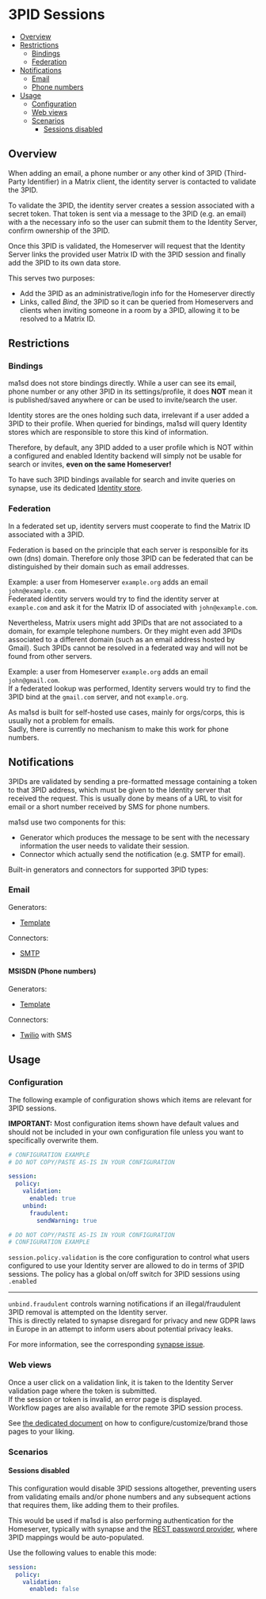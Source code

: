 # 3PID Sessions
- [Overview](#overview)
- [Restrictions](#restrictions)
  - [Bindings](#bindings)
  - [Federation](#federation)
- [Notifications](#notifications)
  - [Email](#email)
  - [Phone numbers](#msisdn-(phone-numbers))
- [Usage](#usage)
  - [Configuration](#configuration)
  - [Web views](#web-views)
  - [Scenarios](#scenarios)
    - [Sessions disabled](#sessions-disabled)

## Overview
When adding an email, a phone number or any other kind of 3PID (Third-Party Identifier) in a Matrix client,
the identity server is contacted to validate the 3PID.

To validate the 3PID, the identity server creates a session associated with a secret token. That token is sent via a message
to the 3PID (e.g. an email) with a the necessary info so the user can submit them to the Identity Server, confirm ownership
of the 3PID.

Once this 3PID is validated, the Homeserver will request that the Identity Server links the provided user Matrix ID with
the 3PID session and finally add the 3PID to its own data store.

This serves two purposes:
- Add the 3PID as an administrative/login info for the Homeserver directly
- Links, called *Bind*, the 3PID so it can be queried from Homeservers and clients when inviting someone in a room
by a 3PID, allowing it to be resolved to a Matrix ID.

## Restrictions
### Bindings
ma1sd does not store bindings directly. While a user can see its email, phone number or any other 3PID in its
settings/profile, it does **NOT** mean it is published/saved anywhere or can be used to invite/search the user.

Identity stores are the ones holding such data, irrelevant if a user added a 3PID to their profile. When queried for
bindings, ma1sd will query Identity stores which are responsible to store this kind of information.

Therefore, by default, any 3PID added to a user profile which is NOT within a configured and enabled Identity backend
will simply not be usable for search or invites, **even on the same Homeserver!**  

To have such 3PID bindings available for search and invite queries on synapse, use its dedicated
[Identity store](../../stores/synapse.md).

### Federation
In a federated set up, identity servers must cooperate to find the Matrix ID associated with a 3PID.

Federation is based on the principle that each server is responsible for its own (dns) domain.
Therefore only those 3PID can be federated that can be distinguished by their
domain such as email addresses.

Example: a user from Homeserver `example.org` adds an email `john@example.com`.  
Federated identity servers would try to find the identity server at `example.com` and ask it for the Matrix ID of associated with `john@example.com`.

Nevertheless, Matrix users might add 3PIDs that are not associated to a domain, for example telephone numbers.
Or they might even add 3PIDs associated to a different domain (such as an email address hosted by Gmail).
Such 3PIDs cannot be resolved in a federated way and will not be found from other servers.

Example: a user from Homeserver `example.org` adds an email `john@gmail.com`.  
If a federated lookup was performed, Identity servers would try to find the 3PID bind at the `gmail.com` server, and
not `example.org`.

As ma1sd is built for self-hosted use cases, mainly for orgs/corps, this is usually not a problem for emails.  
Sadly, there is currently no mechanism to make this work for phone numbers. 

## Notifications
3PIDs are validated by sending a pre-formatted message containing a token to that 3PID address, which must be given to the
Identity server that received the request. This is usually done by means of a URL to visit for email or a short number
received by SMS for phone numbers.

ma1sd use two components for this:
- Generator which produces the message to be sent with the necessary information the user needs to validate their session.
- Connector which actually send the notification (e.g. SMTP for email).

Built-in generators and connectors for supported 3PID types:

### Email
Generators:
- [Template](../notification/template-generator.md)

Connectors:
- [SMTP](../medium/email/smtp-connector.md)

#### MSISDN (Phone numbers)
Generators:
- [Template](../notification/template-generator.md)

Connectors:
 - [Twilio](../medium/msisdn/twilio-connector.md) with SMS

## Usage
### Configuration
The following example of configuration shows which items are relevant for 3PID sessions.

**IMPORTANT:** Most configuration items shown have default values and should not be included in your own configuration
file unless you want to specifically overwrite them.
```yaml
# CONFIGURATION EXAMPLE
# DO NOT COPY/PASTE AS-IS IN YOUR CONFIGURATION

session:
  policy:
    validation:
      enabled: true
    unbind:
      fraudulent:
        sendWarning: true

# DO NOT COPY/PASTE AS-IS IN YOUR CONFIGURATION
# CONFIGURATION EXAMPLE
```

`session.policy.validation` is the core configuration to control what users configured to use your Identity server
are allowed to do in terms of 3PID sessions. The policy has a global on/off switch for 3PID sessions using `.enabled`  

---

`unbind.fraudulent` controls warning notifications if an illegal/fraudulent 3PID removal is attempted on the Identity server.  
This is directly related to synapse disregard for privacy and new GDPR laws in Europe in an attempt to inform users about
potential privacy leaks.

For more information, see the corresponding [synapse issue](https://github.com/matrix-org/synapse/issues/4540).

### Web views
Once a user click on a validation link, it is taken to the Identity Server validation page where the token is submitted.  
If the session or token is invalid, an error page is displayed.  
Workflow pages are also available for the remote 3PID session process.

See [the dedicated document](session-views.md)
on how to configure/customize/brand those pages to your liking.

### Scenarios
#### Sessions disabled
This configuration would disable 3PID sessions altogether, preventing users from validating emails and/or phone numbers
and any subsequent actions that requires them, like adding them to their profiles.
  
This would be used if ma1sd is also performing authentication for the Homeserver, typically with synapse and the
[REST password provider](https://github.com/ma1uta/matrix-synapse-rest-password-provider), where 3PID mappings would be
auto-populated.

Use the following values to enable this mode:
```yaml
session:
  policy:
    validation:
      enabled: false
```
